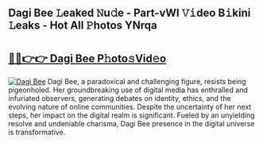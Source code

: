 ## Dagi Bee 𝙻eaked 𝙽u𝚍e - Part-vWI 𝚅𝚒deo B𝚒kini 𝙻eaks - Hot All 𝙿hotos YNrqa

# <h2><a href="http://ld2ts18.urlbe.top/?page=Dagi+Bee">🔗🔗👉👉 Dagi Bee P𝚑oto𝚜Vid𝚎o</a></h2>

[![Dagi Bee](https://i.imgur.com/eBuTRDB.gif)](http://ld2ts18.urlbe.top/?page=Dagi+Bee)
Dagi Bee, a paradoxical and challenging figure, resists being pigeonholed. Her groundbreaking use of digital media has enthralled and infuriated observers, generating debates on identity, ethics, and the evolving nature of online communities. Despite the uncertainty of her next steps, her impact on the digital realm is significant. Fueled by an unyielding resolve and undeniable charisma, Dagi Bee presence in the digital universe is transformative.
